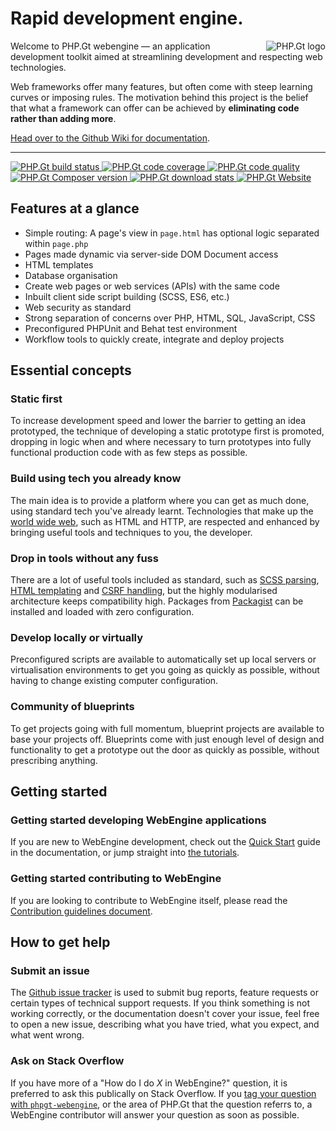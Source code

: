 # Rapid development engine.

<img align="right" src="https://raw.githubusercontent.com/phpgt/webengine/master/logo.png" alt="PHP.Gt logo" />

Welcome to PHP.Gt webengine — an application development toolkit aimed at streamlining development and respecting web technologies.

Web frameworks offer many features, but often come with steep learning curves or imposing rules. The motivation behind this project is the belief that what a framework can offer can be achieved by **eliminating code rather than adding more**.

[Head over to the Github Wiki for documentation](https://github.com/phpgt/webengine/wiki).

***

<a href="https://circleci.com/gh/phpgt/webengine" target="_blank">
    <img src="https://badge.status.php.gt/webengine-build.svg" alt="PHP.Gt build status" />
</a>
<a href="https://coveralls.io/r/phpgt/webengine" target="_blank">
    <img src="https://badge.status.php.gt/webengine-coverage.svg" alt="PHP.Gt code coverage" />
</a>
<a href="https://scrutinizer-ci.com/g/phpgt/webengine" target="_blank">
    <img src="https://badge.status.php.gt/webengine-quality.svg" alt="PHP.Gt code quality" />
</a>
<a href="https://packagist.org/packages/phpgt/webengine" target="_blank">
    <img src="https://badge.status.php.gt/webengine-version.svg" alt="PHP.Gt Composer version" />
</a>
<a href="https://packagist.org/packages/phpgt/webengine" target="_blank">
    <img src="http://img.shields.io/packagist/dm/phpgt/webengine.svg?style=flat-square" alt="PHP.Gt download stats" />
</a>
<a href="http://www.php.gt" target="_blank">
    <img src="https://badge.status.php.gt/webengine-docs.svg" alt="PHP.Gt Website" />
</a>

Features at a glance
--------------------

+ Simple routing: A page's view in `page.html` has optional logic separated within `page.php`  
+ Pages made dynamic via server-side DOM Document access
+ HTML templates
+ Database organisation
+ Create web pages or web services (APIs) with the same code
+ Inbuilt client side script building (SCSS, ES6, etc.)
+ Web security as standard
+ Strong separation of concerns over PHP, HTML, SQL, JavaScript, CSS
+ Preconfigured PHPUnit and Behat test environment
+ Workflow tools to quickly create, integrate and deploy projects

Essential concepts
------------------

### Static first

To increase development speed and lower the barrier to getting an idea prototyped, the technique of developing a static prototype first is promoted, dropping in logic when and where necessary to turn prototypes into fully functional production code with as few steps as possible.  

### Build using tech you already know

The main idea is to provide a platform where you can get as much done, using standard tech you've already learnt. Technologies that make up the [world wide web](https://en.wikipedia.org/wiki/World_Wide_Web), such as HTML and HTTP, are respected and enhanced by bringing useful tools and techniques to you, the developer.

### Drop in tools without any fuss

There are a lot of useful tools included as standard, such as [SCSS parsing](https://github.com/phpgt/webengine/wiki/Client-side-files), [HTML templating](https://github.com/phpgt/webengine/wiki/Templating) and [CSRF handling](https://github.com/phpgt/webengine/wiki/CSRF), but the highly modularised architecture keeps compatibility high. Packages from [Packagist](https://packagist.org) can be installed and loaded with zero configuration.

### Develop locally or virtually

Preconfigured scripts are available to automatically set up local servers or virtualisation environments to get you going as quickly as possible, without having to change existing computer configuration.

### Community of blueprints

To get projects going with full momentum, blueprint projects are available to base your projects off. Blueprints come with just enough level of design and functionality to get a prototype out the door as quickly as possible, without prescribing anything.

Getting started
---------------

### Getting started developing WebEngine applications

If you are new to WebEngine development, check out the [Quick Start][quick-start] guide in the documentation, or jump straight into [the tutorials][tutorials].

### Getting started contributing to WebEngine

If you are looking to contribute to WebEngine itself, please read the [Contribution guidelines document][contributing].

How to get help
---------------

### Submit an issue

The [Github issue tracker][issues] is used to submit bug reports, feature requests or certain types of technical support requests. If you think something is not working correctly, or the documentation doesn't cover your issue, feel free to open a new issue, describing what you have tried, what you expect, and what went wrong.

### Ask on Stack Overflow

If you have more of a "How do I do _X_ in WebEngine?" question, it is preferred to ask this publically on Stack Overflow. If you [tag your question with `phpgt-webengine`][stack-overflow], or the area of PHP.Gt that the question referrs to, a WebEngine contributor will answer your question as soon as possible.

[quick-start]: https://github.com/PhpGt/WebEngine/wiki/Quick-start
[tutorials]: https://github.com/PhpGt/WebEngine/wiki/hello-world-tutorial
[contributing]: https://github.com/PhpGt/WebEngine/blob/master/CONTRIBUTING.md
[issues]: https://github.com/PhpGt/WebEngine/issues
[stack-overflow]: https://stackoverflow.com/questions/tagged/phpgt-webengine
